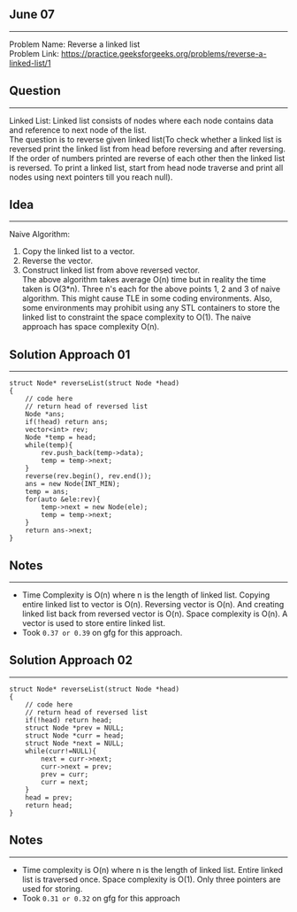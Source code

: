 ## June 07
---------
Problem Name: Reverse a linked list  <br>
Problem Link: https://practice.geeksforgeeks.org/problems/reverse-a-linked-list/1

## Question
-----------
Linked List: Linked list consists of nodes where each node contains data and reference to next node of the list. <br>
The question is to reverse given linked list(To check whether a linked list is reversed print the linked list from head before reversing and after reversing. If the order of numbers printed are reverse of each other then the linked list is reversed. To print a linked list, start from head node traverse and print all nodes using next pointers till you reach null).

## Idea
-------
Naive Algorithm: <br>
1. Copy the linked list to a vector.
2. Reverse the vector.
3. Construct linked list from above reversed vector. <br>
The above algorithm takes average O(n) time but in reality the time taken is O(3\*n). Three n's each for the above points 1, 2 and 3 of naive algorithm. This might cause TLE in some coding environments. Also, some environments may prohibit using any STL containers to store the linked list to constraint the space complexity to O(1). The naive approach has space complexity O(n). <br>



## Solution Approach 01
-----------------------
```
struct Node* reverseList(struct Node *head)
{
    // code here
    // return head of reversed list
    Node *ans;
    if(!head) return ans;
    vector<int> rev;
    Node *temp = head;
    while(temp){
        rev.push_back(temp->data);
        temp = temp->next;
    }
    reverse(rev.begin(), rev.end());
    ans = new Node(INT_MIN);
    temp = ans;
    for(auto &ele:rev){
        temp->next = new Node(ele);
        temp = temp->next;
    }
    return ans->next;
}
```

## Notes
--------
- Time Complexity is O(n) where n is the length of linked list. Copying entire linked list to vector is O(n). Reversing vector is O(n). And creating linked list back from reversed vector is O(n). Space complexity is O(n). A vector is used to store entire linked list.
- Took `0.37 or 0.39` on gfg for this approach.


## Solution Approach 02
-----------------------
```
struct Node* reverseList(struct Node *head)
{
    // code here
    // return head of reversed list
    if(!head) return head;
    struct Node *prev = NULL;
    struct Node *curr = head;
    struct Node *next = NULL;
    while(curr!=NULL){
        next = curr->next;
        curr->next = prev;
        prev = curr;
        curr = next;
    }
    head = prev;
    return head;
}
```

## Notes
--------
- Time complexity is O(n) where n is the length of linked list. Entire linked list is traversed once. Space complexity is O(1). Only three pointers are used for storing.
- Took `0.31 or 0.32` on gfg for this approach
